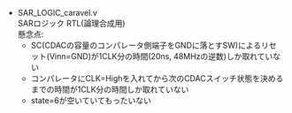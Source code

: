 - SAR_LOGIC_caravel.v  
  SARロジック RTL(論理合成用)  
  懸念点:  
  - SC(CDACの容量のコンパレータ側端子をGNDに落とすSW)によるリセット(Vinn=GND)が1CLK分の時間(20ns, 48MHzの逆数)しか取れていない
  - コンパレータにCLK=Highを入れてから次のCDACスイッチ状態を決めるまでの時間が1CLK分の時間しか取れていない
  - state=6が空いていてもったいない
